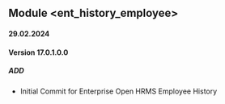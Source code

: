## Module <ent_history_employee>

#### 29.02.2024 
#### Version 17.0.1.0.0
##### ADD
- Initial Commit for Enterprise Open HRMS Employee History



